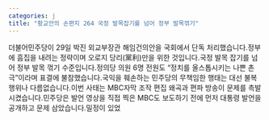 ```yaml
---
categories: j
title: "황교안의 손편지 264 국정 발목잡기를 넘어 정부 발목꺾기"
---
```

더불어민주당이 29일 박진 외교부장관 해임건의안을 국회에서 단독 처리했습니다.정부에 흠집을 내려는 정략이며 오로지 당리(黨利)만을 위한 것입니다.국정 발목 잡기를 넘어 정부 발목 꺾기 수준입니다.정의당 의원 6명 전원도 “정치를 올스톱시키는 나쁜 촌극”이라며 표결에 불참했습니다.국익을 훼손하는 민주당의 무책임한 행태는 대선 불복 행위나 다름없습니다.이번 사태는 MBC자막 조작 편집 왜곡과 편파 방송이 문제를 촉발시켰습니다.민주당은 발언 영상을 직접 찍은 MBC도 보도하기 전에 먼저 대통령 발언을 공개하고 문제 삼았습니다.밀정이 있었